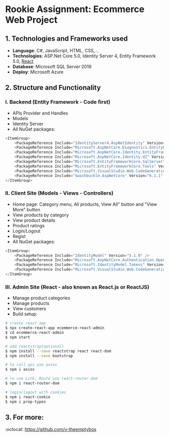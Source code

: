 # Rookie Assignment: Ecommerce Web Project

## 1. Technologies and Frameworks used
- __Language__: C#, JavaScript, HTML, CSS,...
- __Technologies__: ASP.Net Core 5.0, Identity Server 4, Entity Framework 5.0, [React](https://en.wikipedia.org/wiki/React_(JavaScript_library))
- __Database__: Microsoft SQL Server 2019 
- __Deploy__: Microsoft Azure

## 2. Structure and Functionality
### I. Backend (Entity Framework - Code first)
- APIs Provider and Handles
- Models
- Identity Server
- All NuGet packages: 
```cs
<ItemGroup>
    <PackageReference Include="IdentityServer4.AspNetIdentity" Version="4.1.2" />
    <PackageReference Include="Microsoft.AspNetCore.Diagnostics.EntityFrameworkCore" Version="5.0.4" />
    <PackageReference Include="Microsoft.AspNetCore.Identity.EntityFrameworkCore" Version="5.0.4" />
    <PackageReference Include="Microsoft.AspNetCore.Identity.UI" Version="5.0.4" />
    <PackageReference Include="Microsoft.EntityFrameworkCore.SqlServer" Version="5.0.4" />
    <PackageReference Include="Microsoft.EntityFrameworkCore.Tools" Version="5.0.4" />
    <PackageReference Include="Microsoft.VisualStudio.Web.CodeGeneration.Design" Version="5.0.2" />
    <PackageReference Include="Swashbuckle.AspNetCore" Version="6.1.1" />
</ItemGroup>
```
### II. Client Site (Models - Views - Controllers)
- Home page: Category menu, All products, View All" button and "View More" button
- View products by category
- View product details
- Product ratings
- Login/Logout
- Regist
- All NuGet packages: 
```cs
<ItemGroup>
    <PackageReference Include="IdentityModel" Version="5.1.0" />
    <PackageReference Include="Microsoft.AspNetCore.Authentication.OpenIdConnect" Version="5.0.4" />
    <PackageReference Include="Microsoft.IdentityModel.Tokens" Version="6.10.0" />
    <PackageReference Include="Microsoft.VisualStudio.Web.CodeGeneration.Design" Version="5.0.2" />
</ItemGroup>  
```

### III. Admin Site (React - also known as React.js or ReactJS)
- Manage product categories
- Manage products
- View customers
- Build setup:
```bash
# create react app
$ npx create-react-app ecommerce-react-admin
$ cd ecommerce-react-admin
$ npm start

# add reactstrap(optional)
$ npm install --save reactstrap react react-dom
$ npm install --save bootstrap

# to call api use axios
$ npm i axios

# to use Link, Route use react-router-dom
$ npm i react-router-dom

# login/logout with cookies
$ npm i react-cookie
$ npm i prop-types
```

## 3. For more:
:octocat: https://github.com/v-theemptybox

